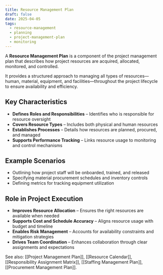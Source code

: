 ```yaml
---
title: Resource Management Plan
draft: false
date: 2025-04-05
tags:
  - resource-management
  - planning
  - project-management-plan
  - monitoring
---
```


A **Resource Management Plan** is a component of the project management plan that describes how project resources are acquired, allocated, monitored, and controlled.

It provides a structured approach to managing all types of resources—human, material, equipment, and facilities—throughout the project lifecycle to ensure availability and efficiency.

## Key Characteristics

- **Defines Roles and Responsibilities** – Identifies who is responsible for resource oversight  
- **Covers Resource Types** – Includes both physical and human resources  
- **Establishes Processes** – Details how resources are planned, procured, and managed  
- **Supports Performance Tracking** – Links resource usage to monitoring and control mechanisms  

## Example Scenarios

- Outlining how project staff will be onboarded, trained, and released  
- Specifying material procurement schedules and inventory controls  
- Defining metrics for tracking equipment utilization  

## Role in Project Execution

- **Improves Resource Allocation** – Ensures the right resources are available when needed  
- **Supports Cost and Schedule Accuracy** – Aligns resource usage with budget and timeline  
- **Enables Risk Management** – Accounts for availability constraints and mitigation strategies  
- **Drives Team Coordination** – Enhances collaboration through clear assignments and expectations  

See also: [[Project Management Plan]], [[Resource Calendar]], [[Responsibility Assignment Matrix]], [[Staffing Management Plan]], [[Procurement Management Plan]].
